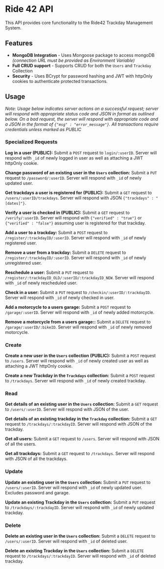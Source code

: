 # Ride 42 API

This API provides core functionality to the Ride42 Trackday Management System.

## Features

* **MongoDB Integration** - Uses Mongoose package to access mongoDB *(connection URL must be provided as Environment Variable)*
* **Full CRUD support** - Supports CRUD for both the `Users` and `Trackday` Collection
* **Security** - Uses BCrypt for password hashing and JWT with httpOnly cookies to authenticate protected transactions. 

## Usage

*Note: Usage below indicates server actions on a successful request; server will respond with appropriate status code and JSON in format as outlined below. 
On a bad request, the server will respond with appropriate code and a JSON in the format of `{"msg" : "error_message"}`. All transactions require credentials unless marked as PUBLIC*

### Specialized Requests

**Log in a user (PUBLIC):** Submit a `POST` request to `login/:userID`. Server will respond with `_id` of newly logged in user as well as attaching a JWT httpOnly cookie.

**Change password of an existing user in the `Users` collection:** Submit a `PUT` request to `/password/:userID`. Server will respond with `_id` of newly updated user.

**Get trackdays a user is registered for (PUBLIC):**  Submit a `GET` request to `/users/:userID/trackdays`. Server will respond with JSON `{"trackdays" : "[dates]"}`.

**Verify a user is checked in (PUBLIC):** Submit a `GET` request to `/verify/:userID`. Server will respond with `{"verified" : "true"}` or `{"verified" : "false"}` assuming user is registered for that trackday.

**Add a user to a trackday:** Submit a `POST` request to `/register/:trackdayID/:userID`. Server will respond with `_id` of newly registered user.

**Remove a user from a trackday:** Submit a `DELETE` request to `/register/:trackdayID/:userID`. Server will respond with `_id` of newly unregistered user.

**Reschedule a user:** Submit a `PUT` request to `/register/:trackdayID_OLD/:userID/:trackdayID_NEW`. Server will respond with `_id` of newly rescheduled user.

**Check in a user:** Submit a `PUT` request to `/checkin/:userID/:trackdayID`. Server will respond with `_id` of newly checked in user.

**Add a motorcycle to a users garage:** Submit a `POST` request to `/garage/:userID`. Server will respond with `_id` of newly added motorcycle.

**Remove a motorcycle from a users garage::** Submit a `DELETE` request to `/garage/:userID/:bikeID`. Server will respond with `_id` of newly removed motorcycle.


### Create
**Create a new user in the `Users` collection (PUBLIC):** Submit a `POST` request to `/users`. Server will respond with `_id` of newly created user as well as attaching a JWT httpOnly cookie.

**Create a new Trackday in the `Trackdays` collection:** Submit a `POST` request to `/trackdays`. Server will respond with `_id` of newly created trackday.

### Read
**Get details of an existing user in the `Users` collection:** Submit a `GET` request to `/users/:userID`. Server will respond with JSON of the user.

**Get details of an existing trackday in the `Trackday` collection:** Submit a `GET` request to `/trackdays/:trackdayID`. Server will respond with JSON of the trackday.

**Get all users:** Submit a `GET` request to `/users`. Server will respond with JSON of all the users.

**Get all trackdays:** Submit a `GET` request to `/trackdays`. Server will respond with JSON of all the trackdays.

### Update
**Update an existing user in the `Users` collection:** Submit a `PUT` request to `/users/:userID`. Server will respond with `_id` of newly updated user. Excludes password and garage.

**Update an existing Trackday in the `Users` collection:** Submit a `PUT` request to `/trackdays/:trackdayID`. Server will respond with `_id` of newly updated trackday.


### Delete
**Delete an existing user in the `Users` collection:** Submit a `DELETE` request to `/users/:userID`. Server will respond with `_id` of deleted user.

**Delete an existing Trackday in the `Users` collection:** Submit a `DELETE` request to `/trackdays/:trackdayID`. Server will respond with `_id` of deleted trackday.